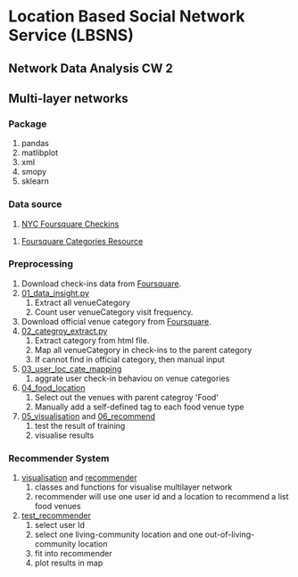 # Location Based Social Network Service (LBSNS)
## Network Data Analysis CW 2
## Multi-layer networks

### Package 
1. pandas
2. matlibplot
3. xml
4. smopy
5. sklearn

### Data source
1. [NYC Foursquare Checkins](https://www.kaggle.com/chetanism/foursquare-nyc-and-tokyo-checkin-dataset)
<!-- 1. [NYC GIS Zoning Features](https://www1.nyc.gov/site/planning/data-maps/open-data/dwn-gis-zoning.page) -->
1. [Foursquare Categories Resource](https://developer.foursquare.com/docs/resources/categories)


### Preprocessing
1. Download check-ins data from [Foursquare](#data-source).
2. [01_data_insight.py](01_data_insight.py)
   1. Extract all venueCategory
   2. Count user venueCategory visit frequency.
3. Download official venue category from [Foursquare](#data-source).
4. [02_categroy_extract.py](02_category_extract.py)
   1. Extract category from html file.
   2. Map all venueCategory in check-ins to the parent category
   3. If cannot find in official category, then manual input
5. [03_user_loc_cate_mapping](03_user_loc_cate_mapping.py)
   1. aggrate user check-in behaviou on venue categories
6. [04_food_location](04_food_locations.py)
   1. Select out the venues with parent categroy 'Food'
   2. Manually add  a self-defined tag to each food venue type
7. [05_visualisation](06_visualisation.py) and [06_recommend](07_recommend.py)
   1. test the result of training
   2. visualise results
   
### Recommender System
1. [visualisation](visualisation.py) and [recommender](recommender.py)
   1. classes and functions for visualise multilayer network
   2. recommender will use one user id and a location to recommend a list food venues
2. [test_recommender](test_recommender.py)
   1. select user Id
   2. select one living-community location and one out-of-living-community location
   3. fit into recommender
   4. plot results in map